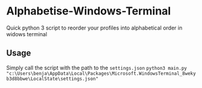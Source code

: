 # Alphabetise-Windows-Terminal

Quick python 3 script to reorder your profiles into alphabetical order in widows terminal

## Usage
Simply call the script with the path to the `settings.json`
`python3 main.py "c:\Users\benja\AppData\Local\Packages\Microsoft.WindowsTerminal_8wekyb3d8bbwe\LocalState\settings.json"` 
